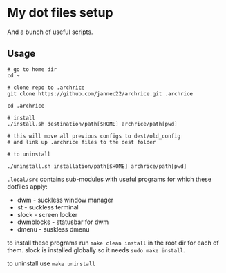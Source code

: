 # My dot files setup

And a bunch of useful scripts.

## Usage

```
# go to home dir
cd ~

# clone repo to .archrice
git clone https://github.com/jannec22/archrice.git .archrice

cd .archrice

# install
./install.sh destination/path[$HOME] archrice/path[pwd]

# this will move all previous configs to dest/old_config
# and link up .archrice files to the dest folder

# to uninstall

./uninstall.sh installation/path[$HOME] archrice/path[pwd]
```

`.local/src` contains sub-modules with useful programs for which these dotfiles apply:

  - dwm - suckless window manager
  - st - suckless terminal
  - slock - screen locker
  - dwmblocks - statusbar for dwm
  - dmenu - suskless dmenu

to install these programs run `make clean install` in the root dir for each of them.
slock is installed globally so it needs `sudo make install`.

to uninstall use `make uninstall`

